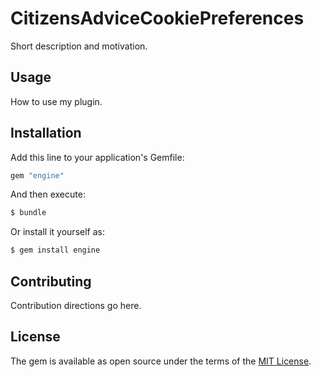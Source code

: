 # CitizensAdviceCookiePreferences
Short description and motivation.

## Usage
How to use my plugin.

## Installation
Add this line to your application's Gemfile:

```ruby
gem "engine"
```

And then execute:
```bash
$ bundle
```

Or install it yourself as:
```bash
$ gem install engine
```

## Contributing
Contribution directions go here.

## License
The gem is available as open source under the terms of the [MIT License](https://opensource.org/licenses/MIT).
